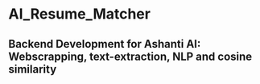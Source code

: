 # AI_Resume_Matcher
## Backend Development for Ashanti AI: Webscrapping, text-extraction, NLP and cosine similarity 
